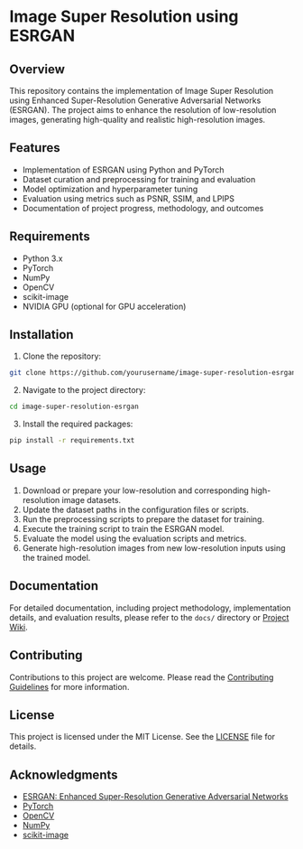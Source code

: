# Image Super Resolution using ESRGAN

## Overview

This repository contains the implementation of Image Super Resolution using Enhanced Super-Resolution Generative Adversarial Networks (ESRGAN). The project aims to enhance the resolution of low-resolution images, generating high-quality and realistic high-resolution images.

## Features

- Implementation of ESRGAN using Python and PyTorch
- Dataset curation and preprocessing for training and evaluation
- Model optimization and hyperparameter tuning
- Evaluation using metrics such as PSNR, SSIM, and LPIPS
- Documentation of project progress, methodology, and outcomes

## Requirements

- Python 3.x
- PyTorch
- NumPy
- OpenCV
- scikit-image
- NVIDIA GPU (optional for GPU acceleration)

## Installation

1. Clone the repository:

```bash
git clone https://github.com/yourusername/image-super-resolution-esrgan.git
```

2. Navigate to the project directory:

```bash
cd image-super-resolution-esrgan
```

3. Install the required packages:

```bash
pip install -r requirements.txt
```

## Usage

1. Download or prepare your low-resolution and corresponding high-resolution image datasets.
2. Update the dataset paths in the configuration files or scripts.
3. Run the preprocessing scripts to prepare the dataset for training.
4. Execute the training script to train the ESRGAN model.
5. Evaluate the model using the evaluation scripts and metrics.
6. Generate high-resolution images from new low-resolution inputs using the trained model.

## Documentation

For detailed documentation, including project methodology, implementation details, and evaluation results, please refer to the `docs/` directory or [Project Wiki](https://github.com/vrm-piyush/image-super-resolution-esrgan/wiki).

## Contributing

Contributions to this project are welcome. Please read the [Contributing Guidelines](CONTRIBUTING.md) for more information.

## License

This project is licensed under the MIT License. See the [LICENSE](LICENSE) file for details.

## Acknowledgments

- [ESRGAN: Enhanced Super-Resolution Generative Adversarial Networks](https://arxiv.org/abs/1809.00219)
- [PyTorch](https://pytorch.org/)
- [OpenCV](https://opencv.org/)
- [NumPy](https://numpy.org/)
- [scikit-image](https://scikit-image.org/)
